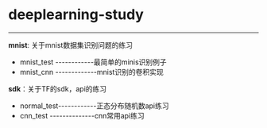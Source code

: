 # deeplearning-study
---

**mnist**: 关于mnist数据集识别问题的练习

* mnist_test ------------最简单的minis识别例子
* mnist_cnn -------------mnist识别的卷积实现

**sdk**：关于TF的sdk，api的练习

* normal_test------------正态分布随机数api练习
* cnn_test --------------cnn常用api练习

